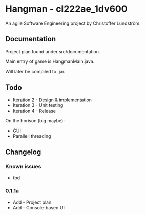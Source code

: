 # Hangman - cl222ae_1dv600

An agile Software Engineering project by Christoffer Lundström.

## Documentation
Project plan found under src/documentation.

Main entry of game is HangmanMain.java.

Will later be compiled to .jar.
## Todo

* Iteration 2 - Design & implementation
* Iteration 3 - Unit testing
* Iteration 4 - Release

On the horison (big maybe): 

* GUI
* Parallell threading

## Changelog
   
### Known issues
* tbd

### 0.1.1a
* Add - Project plan
* Add - Console-based UI